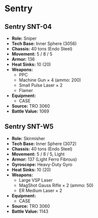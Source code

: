 # Sentry
## Sentry SNT-04
- **Role:** Sniper
- **Tech Base:** Inner Sphere (3056)
- **Chassis:** 40 tons (Endo Steel)
- **Movement:** 5 / 8 / 5
- **Armor:** 136
- **Heat Sinks:** 10 (20)
- **Weapons:**
  - PPC
  - Machine Gun × 4 (ammo: 200)
  - Small Pulse Laser × 2
  - Flamer
- **Equipment:**
  - CASE
- **Source:** TRO 3060
- **Battle Value:** 1069

## Sentry SNT-W5
- **Role:** Skirmisher
- **Tech Base:** Inner Sphere (3072)
- **Chassis:** 40 tons (Endo Steel)
- **Movement:** 5 / 8 / 5, Light
- **Armor:** 137 (Light Ferro Fibrous)
- **Gyroscope:** Heavy-Duty Gyro
- **Heat Sinks:** 10 (20)
- **Weapons:**
  - Large VSP Laser
  - MagShot Gauss Rifle × 2 (ammo: 50)
  - ER Medium Laser × 2
- **Equipment:**
  - CASE
- **Source:** TRO 3060
- **Battle Value:** 1143

